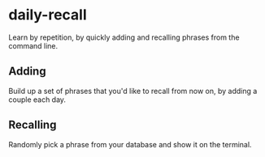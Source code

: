 # daily-recall
Learn by repetition, by quickly adding and recalling phrases from the command line.

## Adding
Build up a set of phrases that you'd like to recall from now on, by adding a couple each day.

## Recalling
Randomly pick a phrase from your database and show it on the terminal.
